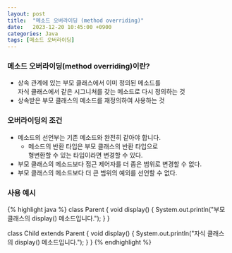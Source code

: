 ```yaml
---
layout: post
title:  "메소드 오버라이딩 (method overriding)"
date:   2023-12-20 10:45:00 +0900
categories: Java
tags: [메소드 오버라이딩]
---
```


### 메소드 오버라이딩(method overriding)이란?

- 상속 관계에 있는 부모 클래스에서 이미 정의된 메소드를  
자식 클래스에서 같은 시그니쳐를 갖는 메소드로 다시 정의하는 것
- 상속받은 부모 클래스의 메소드를 재정의하여 사용하는 것

### 오버라이딩의 조건

- 메소드의 선언부는 기존 메소드와 완전히 같아야 합니다.
    - 메소드의 반환 타입은 부모 클래스의 반환 타입으로  
    형변환할 수 있는 타입이라면 변경할 수 있다.
- 부모 클래스의 메소드보다 접근 제어자를 더 좁은 범위로 변경할 수 없다.
- 부모 클래스의 메소드보다 더 큰 범위의 예외를 선언할 수 없다.

### 사용 예시

{% highlight java %}
class Parent {
    void display() { System.out.println("부모 클래스의 display() 메소드입니다."); }
}

class Child extends Parent {
    void display() { System.out.println("자식 클래스의 display() 메소드입니다."); }
}
{% endhighlight %}
